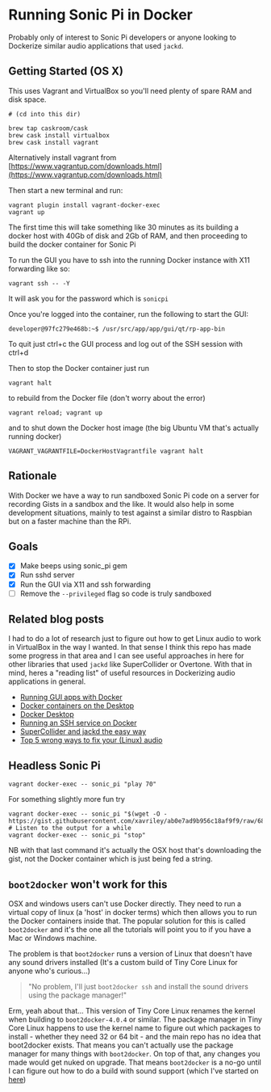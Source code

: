 # Running Sonic Pi in Docker

Probably only of interest to Sonic Pi developers or anyone looking to
Dockerize similar audio applications that used `jackd`.

## Getting Started (OS X)

This uses Vagrant and VirtualBox so you'll need plenty of spare RAM and disk space.

```
# (cd into this dir)

brew tap caskroom/cask
brew cask install virtualbox
brew cask install vagrant
```

Alternatively install vagrant from [https://www.vagrantup.com/downloads.html](https://www.vagrantup.com/downloads.html)

Then start a new terminal and run:

```
vagrant plugin install vagrant-docker-exec
vagrant up
```

The first time this will take something like 30 minutes as its
building a docker host with 40Gb of disk and 2Gb of RAM, and then
proceeding to build the docker container for Sonic Pi

To run the GUI you have to ssh into the running Docker instance with X11 forwarding like so:

```
vagrant ssh -- -Y
```

It will ask you for the password which is `sonicpi`

Once you're logged into the container, run the following to start the GUI:

```
developer@97fc279e468b:~$ /usr/src/app/app/gui/qt/rp-app-bin
```

To quit just ctrl+c the GUI process and log out of the SSH session with ctrl+d

Then to stop the Docker container just run

```
vagrant halt
```

to rebuild from the Docker file (don't worry about the error)

```
vagrant reload; vagrant up
```

and to shut down the Docker host image (the big Ubuntu VM that's actually running docker)

```
VAGRANT_VAGRANTFILE=DockerHostVagrantfile vagrant halt
```

## Rationale

With Docker we have a way to run sandboxed
Sonic Pi code on a server for recording Gists in a sandbox and the like. It would also help
in some development situations, mainly to test against a similar distro to Raspbian
but on a faster machine than the RPi.

## Goals

- [x] Make beeps using sonic\_pi gem
- [x] Run sshd server
- [x] Run the GUI via X11 and ssh forwarding
- [ ] Remove the `--privileged` flag so code is truly sandboxed

## Related blog posts

I had to do a lot of research just to figure out how to get Linux audio
to work in VirtualBox in the way I wanted. In that sense I think this repo
has made some progress in that area and I can see useful approaches in here for
other libraries that used `jackd` like SuperCollider or Overtone. With that in mind,
heres a "reading list" of useful resources in Dockerizing audio applications in general.

- [Running GUI apps with Docker](http://fabiorehm.com/blog/2014/09/11/running-gui-apps-with-docker/)
- [Docker containers on the Desktop](https://blog.jessfraz.com/post/docker-containers-on-the-desktop/)
- [Docker Desktop](https://github.com/rogaha/docker-desktop)
- [Running an SSH service on Docker](https://docs.docker.com/examples/running_ssh_service/)
- [SuperCollider and jackd the easy way](http://carlocapocasa.com/supercollider-jack-the-easy-way/)
- [Top 5 wrong ways to fix your (Linux) audio](http://voices.canonical.com/david.henningsson/2012/07/13/top-five-wrong-ways-to-fix-your-audio/)

## Headless Sonic Pi

```
vagrant docker-exec -- sonic_pi "play 70"
```

For something slightly more fun try

```
vagrant docker-exec -- sonic_pi "$(wget -O - https://gist.githubusercontent.com/xavriley/ab0e7ad9b956c18af9f9/raw/68157657a9324e37fa8868a6137af6ace6952e30/wxg_piece.rb)"
# Listen to the output for a while
vagrant docker-exec -- sonic_pi "stop"
```

NB with that last command it's actually the OSX host that's downloading the gist,
not the Docker container which is just being fed a string.

## `boot2docker` won't work for this

OSX and windows users can't use Docker directly. They need to run a virtual copy of
linux \(a 'host' in docker terms\) which then allows you to run the Docker containers
inside that. The popular solution for this is called `boot2docker` and it's the one
all the tutorials will point you to if you have a Mac or Windows machine.

The problem is that `boot2docker` runs a version of Linux that doesn't have any sound
drivers installed \(It's a custom build of Tiny Core Linux for anyone who's curious...\)

> "No problem, I'll just `boot2docker ssh` and install the sound drivers using the package manager!"

Erm, yeah about that... This version of Tiny Core Linux renames the
kernel when building to `boot2docker-4.0.4` or similar. The package
manager in Tiny Core Linux happens to use the kernel name to figure out
which packages to install - whether they need 32 or 64 bit - and the
main repo has no idea that boot2docker exists. That means you can't
actually use the package manager for many things with `boot2docker`. On
top of that, any changes you made would get nuked on upgrade. That means
`boot2docker` is a no-go until I can figure out how to do a build with
sound support \(which I've started on
[here](https://github.com/xavriley/boot2docker)\)

